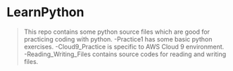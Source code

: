 # LearnPython
>This repo contains some python source files which are good for practicing coding with python. 
>-Practice1 has some basic python exercises. 
>-Cloud9_Practice is specific to AWS Cloud 9 environment. 
>-Reading_Writing_Files contains source codes for reading and writing files.
